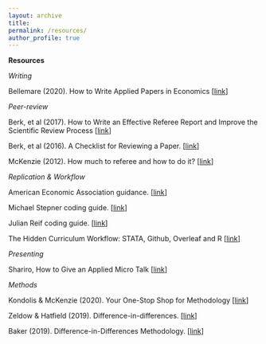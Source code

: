 ```yaml
---
layout: archive
title: 
permalink: /resources/
author_profile: true
---
```


**Resources**

*Writing*

Bellemare (2020). How to Write Applied Papers in Economics [[link](http://marcfbellemare.com/wordpress/wp-content/uploads/2020/09/BellemareHowToPaperSeptember2020.pdf)]

*Peer-review*

Berk, et al (2017). How to Write an Effective Referee Report and Improve the Scientific Review Process [[link](https://www.aeaweb.org/articles?id=10.1257/jep.31.1.231)]

Berk, et al (2016). A Checklist for Reviewing a Paper. [[link](https://papers.ssrn.com/sol3/papers.cfm?abstract_id=2887708)]

McKenzie (2012). How much to referee and how to do it? [[link](https://blogs.worldbank.org/impactevaluations/how-much-to-referee-and-how-to-do-it)]

*Replication & Workflow*

American Economic Association guidance. [[link](https://github.com/AEADataEditor/aea-de-guidance)]

Michael Stepner coding guide. [[link](https://github.com/michaelstepner/healthinequality-code/tree/master/code)]

Julian Reif coding guide. [[link](https://reifjulian.github.io/guide/)]

The Hidden Curriculum Workflow: STATA, Github, Overleaf and R [[link](https://www.youtube.com/watch?v=BRakB2fxWYc&feature=youtu.be)]

*Presenting*

Shariro, How to Give an Applied Micro Talk [[link](https://www.brown.edu/Research/Shapiro/pdfs/applied_micro_slides.pdf)]

*Methods*

Kondolis & McKenzie (2020). Your One-Stop Shop for Methodology [[link](https://blogs.worldbank.org/impactevaluations/curated-list-our-postings-technical-topics-your-one-stop-shop-methodology-0)]

Zeldow & Hatfield (2019). Difference-in-differences. [[link](https://diff.healthpolicydatascience.org/#parallel)]

Baker (2019). Difference-in-Differences Methodology. [[link](https://andrewcbaker.netlify.app/2019/09/25/difference-in-differences-methodology/)]




